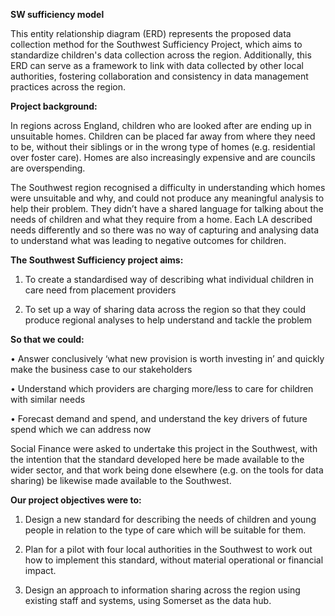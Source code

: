**SW sufficiency model**

This entity relationship diagram (ERD) represents the proposed data collection method for the Southwest Sufficiency Project, which aims to standardize children's data collection across the region. Additionally, this ERD can serve as a framework to link with data collected by other local authorities, fostering collaboration and consistency in data management practices across the region.


**Project background:** 

In regions across England, children who are looked after are ending up in unsuitable homes. Children can be placed far away from where they need to be, without their siblings or in the wrong type of homes (e.g. residential over foster care). Homes are also increasingly expensive and are councils are overspending. 

The Southwest region recognised a difficulty in understanding which homes were unsuitable and why, and could not produce any meaningful analysis to help their problem. They didn’t have a shared language for talking about the needs of children and what they require from a home. Each LA described needs differently and so there was no way of capturing and analysing data to understand what was leading to negative outcomes for children. 

 

**The Southwest Sufficiency project aims:**
 
1. To create a standardised way of describing what individual children in care need from placement providers   

2. To set up a way of sharing data across the region so that they could produce regional analyses to help understand and tackle the problem 

**So that we could:**

• Answer conclusively ‘what new provision is worth investing in’ and quickly make the business case to our stakeholders  

• Understand which providers are charging more/less to care for children with similar needs  

• Forecast demand and spend, and understand the key drivers of future spend which we can address now 

Social Finance were asked to undertake this project in the Southwest, with the intention that the standard developed here be made available to the wider sector, and that work being done elsewhere (e.g. on the tools for data sharing) be likewise made available to the Southwest. 

 

**Our project objectives were to:**  

1. Design a new standard for describing the needs of children and young people in relation to the type of care which will be suitable for them. 

2. Plan for a pilot with four local authorities in the Southwest to work out how to implement this standard, without material operational or financial impact. 

3. Design an approach to information sharing across the region using existing staff and systems, using Somerset as the data hub. 
